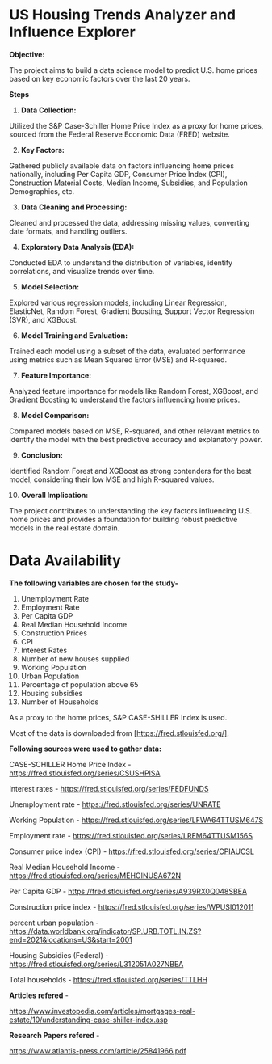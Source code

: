 # US Housing Trends Analyzer and Influence Explorer

**Objective:**

The project aims to build a data science model to predict U.S. home prices based on key economic factors over the last 20 years.

**Steps**

1. **Data Collection:**

Utilized the S&P Case-Schiller Home Price Index as a proxy for home prices, sourced from the Federal Reserve Economic Data (FRED) website.

2. **Key Factors:**

Gathered publicly available data on factors influencing home prices nationally, including Per Capita GDP, Consumer Price Index (CPI), Construction Material Costs, Median Income, Subsidies, and Population Demographics, etc.

3. **Data Cleaning and Processing:**

Cleaned and processed the data, addressing missing values, converting date formats, and handling outliers.

4. **Exploratory Data Analysis (EDA):**

Conducted EDA to understand the distribution of variables, identify correlations, and visualize trends over time.

5. **Model Selection:**

Explored various regression models, including Linear Regression, ElasticNet, Random Forest, Gradient Boosting, Support Vector Regression (SVR), and XGBoost.

6. **Model Training and Evaluation:**

Trained each model using a subset of the data, evaluated performance using metrics such as Mean Squared Error (MSE) and R-squared.

7. **Feature Importance:**

Analyzed feature importance for models like Random Forest, XGBoost, and Gradient Boosting to understand the factors influencing home prices.

8. **Model Comparison:**

Compared models based on MSE, R-squared, and other relevant metrics to identify the model with the best predictive accuracy and explanatory power.

9. **Conclusion:**

Identified Random Forest and XGBoost as strong contenders for the best model, considering their low MSE and high R-squared values.

10. **Overall Implication:**

The project contributes to understanding the key factors influencing U.S. home prices and provides a foundation for building robust predictive models in the real estate domain.

# Data Availability

**The following variables are chosen for the study-**

1. Unemployment Rate
2. Employment Rate
3. Per Capita GDP
4. Real Median Household Income
5. Construction Prices
6. CPI
7. Interest Rates
8. Number of new houses supplied
9. Working Population
10. Urban Population
11. Percentage of population above 65
12. Housing subsidies
13. Number of Households

As a proxy to the home prices, S&P CASE-SHILLER Index is used.

Most of the data is downloaded from [https://fred.stlouisfed.org/].

**Following sources were used to gather data:**

CASE-SCHILLER Home Price Index - https://fred.stlouisfed.org/series/CSUSHPISA

Interest rates - https://fred.stlouisfed.org/series/FEDFUNDS

Unemployment rate - https://fred.stlouisfed.org/series/UNRATE

Working Population - https://fred.stlouisfed.org/series/LFWA64TTUSM647S

Employment rate - https://fred.stlouisfed.org/series/LREM64TTUSM156S

Consumer price index (CPI) - https://fred.stlouisfed.org/series/CPIAUCSL

Real Median Household Income - https://fred.stlouisfed.org/series/MEHOINUSA672N

Per Capita GDP - https://fred.stlouisfed.org/series/A939RX0Q048SBEA

Construction price index - https://fred.stlouisfed.org/series/WPUSI012011

percent urban population - https://data.worldbank.org/indicator/SP.URB.TOTL.IN.ZS?end=2021&locations=US&start=2001

Housing Subsidies (Federal) - https://fred.stlouisfed.org/series/L312051A027NBEA

Total households - https://fred.stlouisfed.org/series/TTLHH


**Articles refered** -

https://www.investopedia.com/articles/mortgages-real-estate/10/understanding-case-shiller-index.asp


**Research Papers refered** -

https://www.atlantis-press.com/article/25841966.pdf

